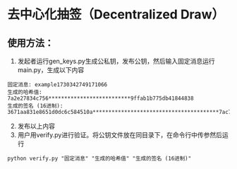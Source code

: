 # 去中心化抽签（Decentralized Draw）

## 使用方法：

1. 发起者运行gen_keys.py生成公私钥，发布公钥，然后输入固定消息运行main.py，生成以下内容

```
固定消息: example1730342749171066
生成的哈希值: 7a2e27834c756**************************9ffab1b775db41844838
生成的签名 (16进制): 3671aa831e8651d0dc6c584510a****************************************7ac75da4407824a74cec4c556cbad47f2ff0909b3c
```

2. 发布以上内容
3. 用户用verify.py进行验证。将公钥文件放在同目录下，在命令行中传参然后运行

```
python verify.py "固定消息" "生成的哈希值" "生成的签名 (16进制)"
```
